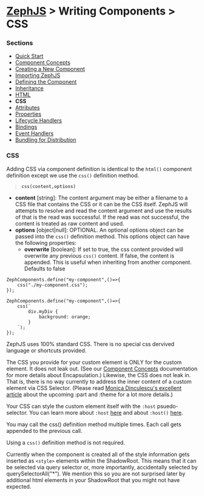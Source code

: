 # [ZephJS](../README.md) > Writing Components > CSS

### Sections

- [Quick Start](./ComponentQuickStart.md)
- [Component Concepts](./ComponentConcepts.md)
- [Creating a New Component](./docs/ComponentCreation.md)
- [Importing ZephJS](./ComponentImporting.md)
- [Defining the Component](./ComponentDefinition.md)
- [Inheritance](./ComponentInheritance.md)
- [HTML](./ComponentMarkup.md)
- **CSS**
- [Attributes](./ComponentAttributes.md)
- [Properties](./ComponentProperties.md)
- [Lifecycle Handlers](./ComponentLifecycleHandlers.md)
- [Bindings](./ComponentBindings.md)
- [Event Handlers](./ComponentEvents.md)
- [Bundling for Distribution](./docs/ComponentBundling.md)

### CSS

Adding CSS via component definition is identical to the `html()` component definition except we use the `css()` definition method.

> **`css(content,options)`**
 - **content** [string]: The content argument may be either a filename to a CSS file that contains the CSS or it can be the CSS itself.  ZephJS will attempts to resolve and read the content argument and use the results of that is the read was successful. If the read was not successful, the content is treated as raw content and used.
 - **options** [object|null]: OPTIONAL. An optional options object can be passed into the `css()` definition method. This options object can have the following properties:
	 - **overwrite** [boolean]: If set to true, the css content provided will overwrite any previous `css()` content.  If false, the content is appended. This is useful when inheriting from another component. Defaults to false


```
ZephComponents.define("my-component",()=>{
	css("./my-component.css");
});
```
```
ZephComponents.define("my-component",()=>{
	css(`
		div.myDiv {
			background: orange;
		}
	`);
});
```

ZephJS uses 100% standard CSS. There is no special css dervived language or shortcuts provided.

The CSS you provide for your custom element is ONLY for the custom element.  It does not leak out. (See our [Component Concepts](./ComponentConcepts.md) documentation for more details about Encapsulation.) Likewise, the CSS does not leak in. That is, there is no way currently to address the inner content of a custom element via CSS Selector.  (Please read [Monica Dinculescu's excellent article](https://meowni.ca/posts/part-theme-explainer/) about the upcoming :part and :theme for a lot more details.)

Your CSS can style the custom element itself with the `:host` psuedo-selector. You can learn more about `:host` [here](https://developer.mozilla.org/en-US/docs/Web/CSS/:host) and about `:host()` [here](https://developer.mozilla.org/en-US/docs/Web/CSS/:host()).

You may call the css() definition method multiple times. Each call gets appended to the previous call.

Using a `css()` definition method is not required.

Currently when the component is created all of the style information gets inserted as `<style>` elements within the ShadowRoot.  This means that it can be selected via query selector or, more importantly, accidentally selected by querySelectorAll("*").  We mention this so you are not surprised later by additional html elements in your ShadowRoot that you might not have expected.
